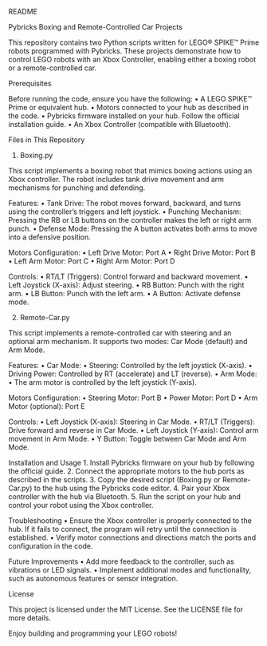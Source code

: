 README

Pybricks Boxing and Remote-Controlled Car Projects

This repository contains two Python scripts written for LEGO® SPIKE™ Prime robots programmed with Pybricks. These projects demonstrate how to control LEGO robots with an Xbox Controller, enabling either a boxing robot or a remote-controlled car.

Prerequisites

Before running the code, ensure you have the following:
	•	A LEGO SPIKE™ Prime or equivalent hub.
	•	Motors connected to your hub as described in the code.
	•	Pybricks firmware installed on your hub. Follow the official installation guide.
	•	An Xbox Controller (compatible with Bluetooth).

Files in This Repository

1. Boxing.py

This script implements a boxing robot that mimics boxing actions using an Xbox controller. The robot includes tank drive movement and arm mechanisms for punching and defending.

Features:
	•	Tank Drive: The robot moves forward, backward, and turns using the controller’s triggers and left joystick.
	•	Punching Mechanism: Pressing the RB or LB buttons on the controller makes the left or right arm punch.
	•	Defense Mode: Pressing the A button activates both arms to move into a defensive position.

Motors Configuration:
	•	Left Drive Motor: Port A
	•	Right Drive Motor: Port B
	•	Left Arm Motor: Port C
	•	Right Arm Motor: Port D

Controls:
	•	RT/LT (Triggers): Control forward and backward movement.
	•	Left Joystick (X-axis): Adjust steering.
	•	RB Button: Punch with the right arm.
	•	LB Button: Punch with the left arm.
	•	A Button: Activate defense mode.

2. Remote-Car.py

This script implements a remote-controlled car with steering and an optional arm mechanism. It supports two modes: Car Mode (default) and Arm Mode.

Features:
	•	Car Mode:
	•	Steering: Controlled by the left joystick (X-axis).
	•	Driving Power: Controlled by RT (accelerate) and LT (reverse).
	•	Arm Mode:
	•	The arm motor is controlled by the left joystick (Y-axis).

Motors Configuration:
	•	Steering Motor: Port B
	•	Power Motor: Port D
	•	Arm Motor (optional): Port E

Controls:
	•	Left Joystick (X-axis): Steering in Car Mode.
	•	RT/LT (Triggers): Drive forward and reverse in Car Mode.
	•	Left Joystick (Y-axis): Control arm movement in Arm Mode.
	•	Y Button: Toggle between Car Mode and Arm Mode.

Installation and Usage
	1.	Install Pybricks firmware on your hub by following the official guide.
	2.	Connect the appropriate motors to the hub ports as described in the scripts.
	3.	Copy the desired script (Boxing.py or Remote-Car.py) to the hub using the Pybricks code editor.
	4.	Pair your Xbox controller with the hub via Bluetooth.
	5.	Run the script on your hub and control your robot using the Xbox controller.

Troubleshooting
	•	Ensure the Xbox controller is properly connected to the hub. If it fails to connect, the program will retry until the connection is established.
	•	Verify motor connections and directions match the ports and configuration in the code.

Future Improvements
	•	Add more feedback to the controller, such as vibrations or LED signals.
	•	Implement additional modes and functionality, such as autonomous features or sensor integration.

License

This project is licensed under the MIT License. See the LICENSE file for more details.

Enjoy building and programming your LEGO robots!
